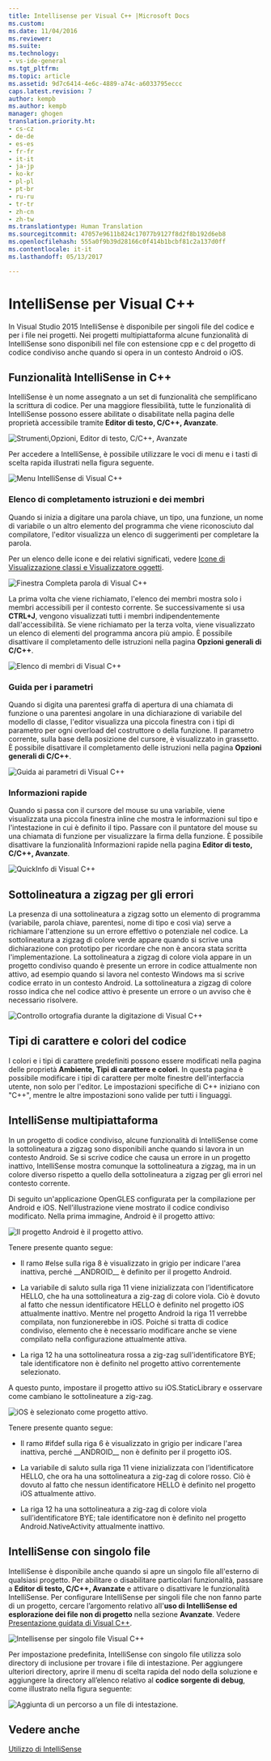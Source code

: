 ```yaml
---
title: Intellisense per Visual C++ |Microsoft Docs
ms.custom: 
ms.date: 11/04/2016
ms.reviewer: 
ms.suite: 
ms.technology:
- vs-ide-general
ms.tgt_pltfrm: 
ms.topic: article
ms.assetid: 9d7c6414-4e6c-4889-a74c-a6033795eccc
caps.latest.revision: 7
author: kempb
ms.author: kempb
manager: ghogen
translation.priority.ht:
- cs-cz
- de-de
- es-es
- fr-fr
- it-it
- ja-jp
- ko-kr
- pl-pl
- pt-br
- ru-ru
- tr-tr
- zh-cn
- zh-tw
ms.translationtype: Human Translation
ms.sourcegitcommit: 47057e9611b824c17077b9127f8d2f8b192d6eb8
ms.openlocfilehash: 555a0f9b39d28166c0f414b1bcbf81c2a137d0ff
ms.contentlocale: it-it
ms.lasthandoff: 05/13/2017

---
```

# <a name="visual-c-intellisense"></a>IntelliSense per Visual C++
In Visual Studio 2015 IntelliSense è disponibile per singoli file del codice e per i file nei progetti. Nei progetti multipiattaforma alcune funzionalità di IntelliSense sono disponibili nel file con estensione cpp e c del progetto di codice condiviso anche quando si opera in un contesto Android o iOS.  
  
## <a name="intellisense-features-in-c"></a>Funzionalità IntelliSense in C++  
 IntelliSense è un nome assegnato a un set di funzionalità che semplificano la scrittura di codice. Per una maggiore flessibilità, tutte le funzionalità di IntelliSense possono essere abilitate o disabilitate nella pagina delle proprietà accessibile tramite **Editor di testo, C/C++, Avanzate**.  
  
 ![Strumenti,Opzioni, Editor di testo, C&#47;C&#43;&#43;, Avanzate](../ide/media/sintellisensecpptoolsoptions.PNG "sIntelliSenseCppToolsOptions")  
  
 Per accedere a IntelliSense, è possibile utilizzare le voci di menu e i tasti di scelta rapida illustrati nella figura seguente.  
  
 ![Menu IntelliSense di Visual C&#43;&#43;](../ide/media/vs2015_cpp_intellisense_menu.png "vs2015_cpp_intellisense_menu")  
  
### <a name="statement-completion-and-member-list"></a>Elenco di completamento istruzioni e dei membri  
 Quando si inizia a digitare una parola chiave, un tipo, una funzione, un nome di variabile o un altro elemento del programma che viene riconosciuto dal compilatore, l'editor visualizza un elenco di suggerimenti per completare la parola.  
  
 Per un elenco delle icone e dei relativi significati, vedere [Icone di Visualizzazione classi e Visualizzatore oggetti](../ide/class-view-and-object-browser-icons.md).  
  
 ![Finestra Completa parola di Visual C&#43;&#43;](../ide/media/vs2015_cpp_complete_word.png "vs2015_cpp_complete_word")  
  
 La prima volta che viene richiamato, l'elenco dei membri mostra solo i membri accessibili per il contesto corrente. Se successivamente si usa **CTRL+J**, vengono visualizzati tutti i membri indipendentemente dall'accessibilità. Se viene richiamato per la terza volta, viene visualizzato un elenco di elementi del programma ancora più ampio. È possibile disattivare il completamento delle istruzioni nella pagina **Opzioni generali di C/C++**.  
  
 ![Elenco di membri di Visual C&#43;&#43;](../ide/media/vs2015_cpp_list_members.png "vs2015_cpp_list_members")  
  
### <a name="parameter-help"></a>Guida per i parametri  
 Quando si digita una parentesi graffa di apertura di una chiamata di funzione o una parentesi angolare in una dichiarazione di variabile del modello di classe, l'editor visualizza una piccola finestra con i tipi di parametro per ogni overload del costruttore o della funzione. Il parametro corrente, sulla base della posizione del cursore, è visualizzato in grassetto. È possibile disattivare il completamento delle istruzioni nella pagina **Opzioni generali di C/C++**.  
  
 ![Guida ai parametri di Visual C&#43;&#43;](../ide/media/vs_2015_cpp_param_help.png "vs_2015_cpp_param_help")  
  
### <a name="quick-info"></a>Informazioni rapide  
 Quando si passa con il cursore del mouse su una variabile, viene visualizzata una piccola finestra inline che mostra le informazioni sul tipo e l'intestazione in cui è definito il tipo. Passare con il puntatore del mouse su una chiamata di funzione per visualizzare la firma della funzione. È possibile disattivare la funzionalità Informazioni rapide nella pagina **Editor di testo, C/C++, Avanzate**.  
  
 ![QuickInfo di Visual C&#43;&#43;](../ide/media/vs2015_cpp_quickinfo.png "vs2015_cpp_quickInfo")  
  
## <a name="error-squiggles"></a>Sottolineatura a zigzag per gli errori  
 La presenza di una sottolineatura a zigzag sotto un elemento di programma (variabile, parola chiave, parentesi, nome di tipo e così via) serve a richiamare l'attenzione su un errore effettivo o potenziale nel codice. La sottolineatura a zigzag di colore verde appare quando si scrive una dichiarazione con prototipo per ricordare che non è ancora stata scritta l'implementazione. La sottolineatura a zigzag di colore viola appare in un progetto condiviso quando è presente un errore in codice attualmente non attivo, ad esempio quando si lavora nel contesto Windows ma si scrive codice errato in un contesto Android. La sottolineatura a zigzag di colore rosso indica che nel codice attivo è presente un errore o un avviso che è necessario risolvere.  
  
 ![Controllo ortografia durante la digitazione di Visual C&#43;&#43;](../ide/media/vs2015_cpp_error_quiggles.png "vs2015_cpp_error_quiggles")  
  
## <a name="code-colorization-and-fonts"></a>Tipi di carattere e colori del codice  
 I colori e i tipi di carattere predefiniti possono essere modificati nella pagina delle proprietà **Ambiente, Tipi di carattere e colori**. In questa pagina è possibile modificare i tipi di carattere per molte finestre dell'interfaccia utente, non solo per l'editor. Le impostazioni specifiche di C++ iniziano con "C++", mentre le altre impostazioni sono valide per tutti i linguaggi.  
  
## <a name="cross-platform-intellisense"></a>IntelliSense multipiattaforma  
 In un progetto di codice condiviso, alcune funzionalità di IntelliSense come la sottolineatura a zigzag sono disponibili anche quando si lavora in un contesto Android. Se si scrive codice che causa un errore in un progetto inattivo, IntelliSense mostra comunque la sottolineatura a zigzag, ma in un colore diverso rispetto a quello della sottolineatura a zigzag per gli errori nel contesto corrente.  
  
 Di seguito un'applicazione OpenGLES configurata per la compilazione per Android e iOS. Nell’illustrazione viene mostrato il codice condiviso modificato. Nella prima immagine, Android è il progetto attivo:  
  
 ![Il progetto Android è il progetto attivo.](../ide/media/intellisensecppcrossplatform.png "IntelliSenseCppCrossPlatform")  
  
 Tenere presente quanto segue:  
  
-   Il ramo #else sulla riga 8 è visualizzato in grigio per indicare l'area inattiva, perché __ANDROID\_\_ è definito per il progetto Android.  
  
-   La variabile di saluto sulla riga 11 viene inizializzata con l’identificatore HELLO, che ha una sottolineatura a zig-zag di colore viola. Ciò è dovuto al fatto che nessun identificatore HELLO è definito nel progetto iOS attualmente inattivo. Mentre nel progetto Android la riga 11 verrebbe compilata, non funzionerebbe in iOS. Poiché si tratta di codice condiviso, elemento che è necessario modificare anche se viene compilato nella configurazione attualmente attiva.  
  
-   La riga 12 ha una sottolineatura rossa a zig-zag sull'identificatore BYE; tale identificatore non è definito nel progetto attivo correntemente selezionato.  
  
 A questo punto, impostare il progetto attivo su iOS.StaticLibrary e osservare come cambiano le sottolineature a zig-zag.  
  
 ![iOS è selezionato come progetto attivo.](../ide/media/intellisensecppcrossplatform2.png "IntelliSenseCppCrossPlatform2")  
  
 Tenere presente quanto segue:  
  
-   Il ramo #ifdef sulla riga 6 è visualizzato in grigio per indicare l'area inattiva, perché __ANDROID\_\_ non è definito per il progetto iOS.  
  
-   La variabile di saluto sulla riga 11 viene inizializzata con l’identificatore HELLO, che ora ha una sottolineatura a zig-zag di colore rosso. Ciò è dovuto al fatto che nessun identificatore HELLO è definito nel progetto iOS attualmente attivo.  
  
-   La riga 12 ha una sottolineatura a zig-zag di colore viola sull’identificatore BYE; tale identificatore non è definito nel progetto Android.NativeActivity attualmente inattivo.  
  
## <a name="single-file-intellisense"></a>IntelliSense con singolo file  
 IntelliSense è disponibile anche quando si apre un singolo file all'esterno di qualsiasi progetto. Per abilitare o disabilitare particolari funzionalità, passare a **Editor di testo, C/C++, Avanzate** e attivare o disattivare le funzionalità IntelliSense. Per configurare IntelliSense per singoli file che non fanno parte di un progetto, cercare l’argomento relativo all'**uso di IntelliSense ed esplorazione dei file non di progetto** nella sezione **Avanzate**. Vedere [Presentazione guidata di Visual C++](http://msdn.microsoft.com/en-us/499cb66f-7df1-45d6-8b6b-33d94fd1f17c).  
  
 ![Intellisense per singolo file Visual C&#43;&#43;](../ide/media/vs2015_cpp_single_file_intellisense.png "vs2015_cpp_single_file_intellisense")  
  
 Per impostazione predefinita, IntelliSense con singolo file utilizza solo directory di inclusione per trovare i file di intestazione. Per aggiungere ulteriori directory, aprire il menu di scelta rapida del nodo della soluzione e aggiungere la directory all’elenco relativo al **codice sorgente di debug**, come illustrato nella figura seguente:  
  
 ![Aggiunta di un percorso a un file di intestazione.](../ide/media/intellisensedebugyourcode.jpg "IntelliSenseDebugYourCode")  
  
## <a name="see-also"></a>Vedere anche  
 [Utilizzo di IntelliSense](../ide/using-intellisense.md)
